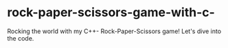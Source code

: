 # rock-paper-scissors-game-with-c-
Rocking the world with my C++- Rock-Paper-Scissors game! Let's dive into the code.
